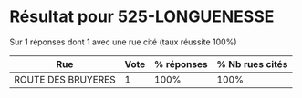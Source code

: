 # Résultat pour 525-LONGUENESSE

Sur 1 réponses dont 1 avec une rue cité (taux réussite 100%)

| Rue | Vote | % réponses | % Nb rues cités|
|-----|------|------------|----------------|
| ROUTE DES BRUYERES | 1 | 100% | 100%|
